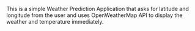This is a simple Weather Prediction Application that asks for latitude and longitude from the user and uses OpenWeatherMap API to display the weather and temperature immediately.
